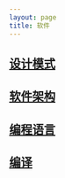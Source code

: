 ```yaml
---
layout: page
title: 软件
---
```


## [设计模式](pages/software/page/design_pattern)

## [软件架构](pages/software/page/architecture)

## [编程语言](pages/software/page/language)

## [编译](pages/software/page/compile)
